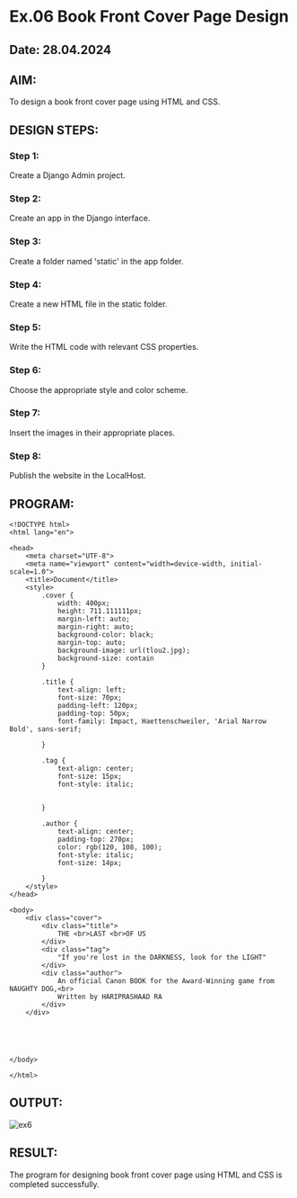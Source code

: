 # Ex.06 Book Front Cover Page Design
## Date: 28.04.2024
## AIM:
To design a book front cover page using HTML and CSS.

## DESIGN STEPS:

### Step 1:
Create a Django Admin project.

### Step 2:
Create an app in the Django interface.

### Step 3:
Create a folder named 'static' in the app folder.

### Step 4:
Create a new HTML file in the static folder.

### Step 5:
Write the HTML code with relevant CSS properties.

### Step 6:
Choose the appropriate style and color scheme.

### Step 7:
Insert the images in their appropriate places.

### Step 8:
Publish the website in the LocalHost.

## PROGRAM:
```
<!DOCTYPE html>
<html lang="en">

<head>
    <meta charset="UTF-8">
    <meta name="viewport" content="width=device-width, initial-scale=1.0">
    <title>Document</title>
    <style>
        .cover {
            width: 400px;
            height: 711.111111px;
            margin-left: auto;
            margin-right: auto;
            background-color: black;
            margin-top: auto;
            background-image: url(tlou2.jpg);
            background-size: contain
        }

        .title {
            text-align: left;
            font-size: 70px;
            padding-left: 120px;
            padding-top: 50px;
            font-family: Impact, Haettenschweiler, 'Arial Narrow Bold', sans-serif;

        }

        .tag {
            text-align: center;
            font-size: 15px;
            font-style: italic;


        }

        .author {
            text-align: center;
            padding-top: 270px;
            color: rgb(120, 108, 100);
            font-style: italic;
            font-size: 14px;

        }
    </style>
</head>

<body>
    <div class="cover">
        <div class="title">
            THE <br>LAST <br>OF US
        </div>
        <div class="tag">
            "If you're lost in the DARKNESS, look for the LIGHT"
        </div>
        <div class="author">
            An official Canon BOOK for the Award-Winning game from NAUGHTY DOG,<br>
            Written by HARIPRASHAAD RA
        </div>
    </div>





</body>

</html>
```

## OUTPUT:
![ex6](https://github.com/selvasachein/cover/assets/164654451/16892afc-0ec6-4ec3-ab37-840380eb20a1)


## RESULT:
The program for designing book front cover page using HTML and CSS is completed successfully.

